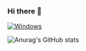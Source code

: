 ### Hi there 👋

[![Windows](https://svgshare.com/i/ZhY.svg)](https://svgshare.com/i/ZhY.svg)

![Anurag's GitHub stats](https://github-readme-stats.vercel.app/api?username=bby314&show_icons=true&theme=radical)
